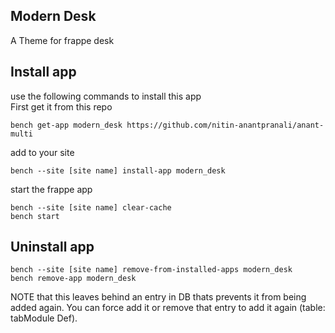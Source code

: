 ## Modern Desk

A Theme for frappe desk

## Install app
use the following commands to install this app  
First get it from this repo

```
bench get-app modern_desk https://github.com/nitin-anantpranali/anant-multi
```
add to your site
```
bench --site [site name] install-app modern_desk
```
start the frappe app
```
bench --site [site name] clear-cache
bench start
```

## Uninstall app
```
bench --site [site name] remove-from-installed-apps modern_desk  
bench remove-app modern_desk  
```

NOTE that this leaves behind an entry in DB thats prevents it from being added again. You can force add it or remove that entry to add it again (table: tabModule Def).
